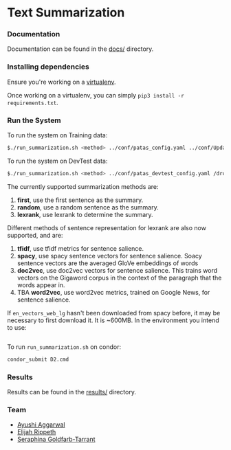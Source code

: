 # Text Summarization

### Documentation

Documentation can be found in the [docs/](./docs/) directory.

### Installing dependencies

Ensure you're working on a [virtualenv](https://virtualenvwrapper.readthedocs.io/en/latest/).

Once working on a virtualenv, you can simply `pip3 install -r requirements.txt`.

### Run the System
To run the system on Training data: 

```bash
$./run_summarization.sh <method> ../conf/patas_config.yaml ../conf/UpdateSumm09_test_topics.xml ../outputs/D2/ /dropbox/17-18/573/Data/models/training/2009/
```

To run the system on DevTest data: 

```bash
$./run_summarization.sh <method> ../conf/patas_devtest_config.yaml /dropbox/17-18/573/Data/Documents/devtest/GuidedSumm10_test_topics.xml ../outputs/D2/ /dropbox/17-18/573/Data/models/devtest/
```

The currently supported summarization methods are:

1. **first**, use the first sentence as the summary.
1. **random**, use a random sentence as the summary.
1. **lexrank**, use lexrank to determine the summary.


Different methods of sentence representation for lexrank are also now supported, and are:
1. **tfidf**, use tfidf metrics for sentence salience.
1. **spacy**, use spacy sentence vectors for sentence salience. Soacy sentence vectors are the averaged GloVe embeddings 
of words
1. **doc2vec**, use doc2vec vectors for sentence salience. This trains word vectors on the Gigaword corpus in the 
context of the paragraph that the words appear in.
1. TBA **word2vec**, use word2vec metrics, trained on Google News, for sentence salience.



If `en_vectors_web_lg` hasn't been downloaded from spacy before, it may be necessary to first download it. It is ~600MB.
In the environment you intend to use:
```python -m spacy download en_vectors_web_lg
```

To run `run_summarization.sh` on condor: 

```bash
condor_submit D2.cmd
```

### Results

Results can be found in the [results/](./results/) directory.

### Team

- [Ayushi Aggarwal](mailto:ayushiag@uw.edu)
- [Elijah Rippeth](mailto:rippeth@uw.edu)
- [Seraphina Goldfarb-Tarrant](mailto:serif@uw.edu)
